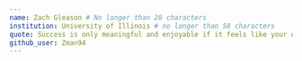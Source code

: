 ```yaml
---
name: Zach Gleason # No longer than 28 characters
institution: University of Illinois # no longer than 58 characters
quote: Success is only meaningful and enjoyable if it feels like your own. # no longer than 100 characters, avoid using quotes(") to guarantee the format remains the same.
github_user: Zman94
---
```

